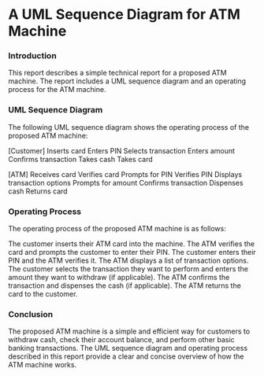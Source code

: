 <h1>A UML Sequence Diagram for ATM Machine</h1>
<h3>Introduction</h3>
This report describes a simple technical report for a proposed ATM machine. The report includes a UML sequence diagram and an operating process for the ATM machine.

<h3>UML Sequence Diagram</h3>

The following UML sequence diagram shows the operating process of the proposed ATM machine:

[Customer]
Inserts card
Enters PIN
Selects transaction
Enters amount
Confirms transaction
Takes cash
Takes card

[ATM]
Receives card
Verifies card
Prompts for PIN
Verifies PIN
Displays transaction options
Prompts for amount
Confirms transaction
Dispenses cash
Returns card
<h3>Operating Process</h3>

The operating process of the proposed ATM machine is as follows:

The customer inserts their ATM card into the machine.
The ATM verifies the card and prompts the customer to enter their PIN.
The customer enters their PIN and the ATM verifies it.
The ATM displays a list of transaction options.
The customer selects the transaction they want to perform and enters the amount they want to withdraw (if applicable).
The ATM confirms the transaction and dispenses the cash (if applicable).
The ATM returns the card to the customer.
<h3>Conclusion</h3>

The proposed ATM machine is a simple and efficient way for customers to withdraw cash, check their account balance, and perform other basic banking transactions. The UML sequence diagram and operating process described in this report provide a clear and concise overview of how the ATM machine works.
